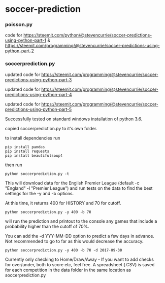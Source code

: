 # soccer-prediction

### poisson.py

code for https://steemit.com/python/@stevencurrie/soccer-predictions-using-python-part-1 & https://steemit.com/programming/@stevencurrie/soccer-predictions-using-python-part-2


### soccerprediction.py

updated code for https://steemit.com/programming/@stevencurrie/soccer-predictions-using-python-part-3

updated code for https://steemit.com/programming/@stevencurrie/soccer-predictions-using-python-part-4

updated code for https://steemit.com/programming/@stevencurrie/soccer-predictions-using-python-part-5


Successfully tested on standard windows installation of python 3.6.

copied soccerprediction.py to it's own folder.

to install dependencies run 
```
pip install pandas
pip install requests
pip install beautifulsoup4
```

then run
```
python soccerprediction.py -t
```
This will download data for the English Premier League (default -c "England" -l "Premier League") and run tests on the data to find the best settings for the -y <HISTORY> and -b <CUTOFF> options.
  
At this time, it returns 400 for HISTORY and 70 for cutoff.
```
python soccerprediction.py -y 400 -b 70
```
will run the prediction and printout to the console any games that include a probability higher than the cutoff of 70%.

You can add the -d YYY-MM-DD option to predict a few days in advance.  Not recommended to go to far as this would decrease the accuracy.
```
python soccerprediction.py -y 400 -b 70 -d 2017-09-30
```

Currently only checking to Home/Draw/Away - If you want to add checks for over/under, both to score etc, feel free.
A spreadsheet (.CSV) is saved for each competition in the data folder in the same location as soccerprediction.py


